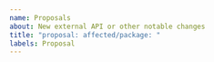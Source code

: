 ```yaml
---
name: Proposals
about: New external API or other notable changes
title: "proposal: affected/package: "
labels: Proposal
---
```


<!--
Our proposal process is documented here:
https://go.googlesource.com/proposal
-->


